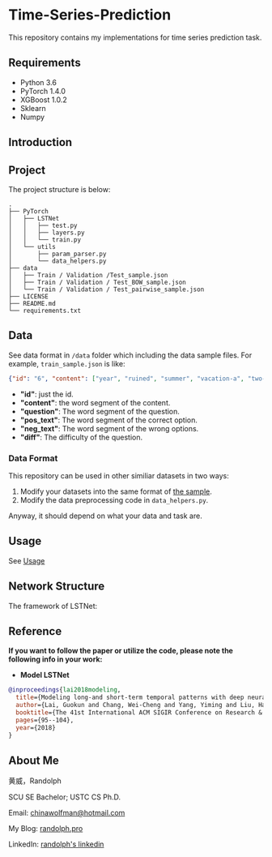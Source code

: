 # Time-Series-Prediction

This repository contains my implementations for time series prediction task.

<!-- The main objective of the project is to predict the difficulty of each given question based on its context materials which include several components (such like document, question and option in English READING problems). -->

## Requirements

- Python 3.6
- PyTorch 1.4.0
- XGBoost 1.0.2
- Sklearn
- Numpy

## Introduction


<!-- In the widely used standard test, such as **TOEFL** or **SAT**, examinees are often allowed to retake tests and choose higher scores for college admission. This rule brings an important requirement that we should select test papers with consistent difficulties to guarantee the fairness. Therefore, measurements on tests have attracted much attention. -->

<!-- Among the measurements, one of the most crucial demands is predicting the difficulty of each specific test question, i.e., the percentage of examinees who answer the question wrong. Unfortunately, the ques- -->
<!-- tion difficulty is not directly observable before the test is conducted, and traditional methods often resort to expertise, such as manual labeling or artificial tests organization. Obviously, these human-based solutions are limited in that they are subjective and labor intensive, and the results could also be biased or misleading (we will illustrate this discovery experimentally). -->

<!-- Therefore, it is an urgent issue to automatically predict question difficulty without manual intervention. Fortunately, with abundant tests recorded by automatic test paper marking systems, test logs of examinees and text materials of questions, as the auxiliary information, become more and more available, which benefits a data-driven solution to this Question Difficulty Prediction (QDP) task, especially for the typical English READING problems. For example, a English READING problem contains a document material and  the several corresponding questions, and each question contains  the corresponding options. -->

## Project

The project structure is below:

```text
.
├── PyTorch
│   ├── LSTNet
│   │   ├── test.py
│   │   ├── layers.py
│   │   └── train.py
│   └── utils
│       ├── param_parser.py
│       └── data_helpers.py
├── data
│   ├── Train / Validation /Test_sample.json
│   ├── Train / Validation / Test_BOW_sample.json
│   └── Train / Validation / Test_pairwise_sample.json
├── LICENSE
├── README.md
└── requirements.txt
```

## Data

See data format in `/data` folder which including the data sample files. For example, `train_sample.json` is like:

```json
{"id": "6", "content": ["year", "ruined", "summer", "vacation-a", "two-week", "vacation", "wife", "family", "cabin", "lake", "northern", "ontario", "located", "boundary", "canada-by", "bringing", "modern", "convenience", "wa", "convenient", "good", "ipad", "admiring", "beauty", "nature", "checked", "e-mail", "paddling", "canoe", "twitter", "feed", "devouring", "great", "amusing", "stuck", "workday", "diet", "newspaper", "morning", "wa", "problem", "wa", "behaving", "office", "sticking", "unending", "news", "cycle", "body", "wa", "vacation", "head", "wasnt", "year", "made", "mind", "social", "medium", "experiment", "reverse", "withdrawal", "internet", "manage", "unplug", "knew", "wouldnt", "easy", "im", "good", "self-denial", "wa", "determined", "started", "physical", "restraint", "handing", "ipad", "wife", "helpfully", "announced", "wa", "read", "book", "club", "inclined", "relinquish", "tablet", "moment", "stroke", "luck", "cell", "phone", "signal", "canadian", "cabin", "wa", "spottier", "past", "making", "attempt", "cheating", "experience", "frustration", "wa", "trapped", "forced", "comply", "good", "intention", "largely", "cut", "e-mail", "twitter", "favorite", "newspaper", "website", "connect", "world", "radio-and", "radio", "listen", "choice", "planned", "read", "book", "experienced", "criminal", "plot", "street", "los", "angeles", "cutthroat", "battle", "cancer", "lab", "psyche", "london", "social", "butterfly", "magazine", "read", "im", "claiming", "cut", "internet", "completely", "day", "biked", "nearest", "town", "reward", "sat", "park", "bench", "front", "public", "library", "wi-fi", "back", "cabin", "suffered", "slow", "dial-up", "connection", "day", "check", "e-mail", "tale", "self-denial", "ha", "happy", "ending-for", "determination", "deep", "breathing", "strong", "support", "wife", "succeeded", "vacation", "struggle", "internet", "realizing", "finally", "wa", "ipad", "wa", "problem", "knew", "passed", "starbucks", "wife", "asked", "wanted", "stop", "wi-fi", "dont", "sound", "pleased", "return", "post-vacation", "situation", "test", "begin", "stay", "wagon", "im", "back", "work", "time", "compulsion", "whats", "overwhelming", "crucial", "livelihood", "intention", "giving", "membership", "cult", "immediacy", "hope", "resist", "temptation", "reflexively", "check", "e-mail", "minute", "lead", "long", "im", "checking", "twitter", "feed", "website", "vacation", "supposed", "reset", "brain", "productive", "hoping", "worked"], "question": ["doe", "underlined", "word", "restraint"], "pos_text": ["calm", "controlled", "behavior"], "neg_text": ["relaxing", "move", "strong", "determination", "unshakable", "faith"], "diff": 0.550373134328}
```

- **"id"**: just the id.
- **"content"**: the word segment of the content.
- **"question"**: The word segment of the question.
- **"pos_text"**: The word segment of the correct option.
- **"neg_text"**: The word segment of the wrong options.
- **"diff"**: The difficulty of the question.

### Data Format

This repository can be used in other similiar datasets in two ways:

1. Modify your datasets into the same format of [the sample](https://github.com/RandolphVI/Time-Series-Prediction/tree/master/data).
2. Modify the data preprocessing code in `data_helpers.py`.

Anyway, it should depend on what your data and task are.

## Usage

See [Usage](https://github.com/RandolphVI/Time-Series-Prediction/blob/master/Usage.md)

## Network Structure

<!-- Specifically, given the abundant historical test logs and text materials of question (including document, questions and options), we first design a LSTM-based architecture to extract sentence representations for the text materials. Then, we utilize an attention strategy to qualify the difficulty contribution of 1) each word in document to questions, and 2) each word in option to questions. -->

<!-- Considering the incomparability of question difficulties in different tests, we propose a test-dependent pairwise strategy for training TARNN and generating the difficulty prediction value. -->


The framework of LSTNet:

<!-- 1. The **Input Layer** comprises document representation (TD), question representation (TQ) and option representation (TO). -->
<!-- 2. The **Bi-LSTM Layer** learns the deep comparable semantic representations for text materials. -->
<!-- 3. The **Attention Layer** extracts words of the document (or the option) with high scores as dominant information for a specific question, which is helpful for visualizing the model and improving the performance. -->
<!-- 4. Finally the **Prediction Layer** shows predicted difficulty scores of the given READING problem. -->

## Reference

**If you want to follow the paper or utilize the code, please note the following info in your work:**

- **Model LSTNet**

```bibtex
@inproceedings{lai2018modeling,
  title={Modeling long-and short-term temporal patterns with deep neural networks},
  author={Lai, Guokun and Chang, Wei-Cheng and Yang, Yiming and Liu, Hanxiao},
  booktitle={The 41st International ACM SIGIR Conference on Research & Development in Information Retrieval},
  pages={95--104},
  year={2018}
}
```

## About Me

黄威，Randolph

SCU SE Bachelor; USTC CS Ph.D.

Email: chinawolfman@hotmail.com

My Blog: [randolph.pro](http://randolph.pro)

LinkedIn: [randolph's linkedin](https://www.linkedin.com/in/randolph-%E9%BB%84%E5%A8%81/)
